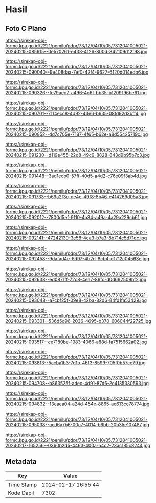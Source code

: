 # Hasil

## Foto C Plano

https://sirekap-obj-formc.kpu.go.id/2221/pemilu/pdpr/73/12/04/10/05/7312041005021-20240215-085615--0e570261-e433-4126-800d-842109d12f98.jpg

https://sirekap-obj-formc.kpu.go.id/2221/pemilu/pdpr/73/12/04/10/05/7312041005021-20240215-090040--9e408daa-7ef0-42f4-9627-6120d014edb6.jpg

https://sirekap-obj-formc.kpu.go.id/2221/pemilu/pdpr/73/12/04/10/05/7312041005021-20240215-090326--fe79aec7-a496-4c6f-bb35-b1209196be61.jpg

https://sirekap-obj-formc.kpu.go.id/2221/pemilu/pdpr/73/12/04/10/05/7312041005021-20240215-090701--7114ecc8-4d92-43e6-b635-08fd92d3bff4.jpg

https://sirekap-obj-formc.kpu.go.id/2221/pemilu/pdpr/73/12/04/10/05/7312041005021-20240215-090852--dd7c705e-7187-4f65-b62e-a8d55425719c.jpg

https://sirekap-obj-formc.kpu.go.id/2221/pemilu/pdpr/73/12/04/10/05/7312041005021-20240215-091230--d119e455-22d8-49c9-8828-843d9b95b7c3.jpg

https://sirekap-obj-formc.kpu.go.id/2221/pemilu/pdpr/73/12/04/10/05/7312041005021-20240215-091448--3ad1ecb0-57ff-40d5-a4d2-c76e09f3ab4d.jpg

https://sirekap-obj-formc.kpu.go.id/2221/pemilu/pdpr/73/12/04/10/05/7312041005021-20240215-091733--b69a2f3c-de4e-49f8-8b46-e414269d05a3.jpg

https://sirekap-obj-formc.kpu.go.id/2221/pemilu/pdpr/73/12/04/10/05/7312041005021-20240215-092012--7800d5ef-9f10-4a34-a49a-4a29a229cb61.jpg

https://sirekap-obj-formc.kpu.go.id/2221/pemilu/pdpr/73/12/04/10/05/7312041005021-20240215-092141--47242139-3e58-4ca3-b7a3-8b714c5d71dc.jpg

https://sirekap-obj-formc.kpu.go.id/2221/pemilu/pdpr/73/12/04/10/05/7312041005021-20240215-092458--9dafad4e-6d97-4b2d-8cb4-d1712c04563e.jpg

https://sirekap-obj-formc.kpu.go.id/2221/pemilu/pdpr/73/12/04/10/05/7312041005021-20240215-092638--ed0871ff-72c8-4ea7-89fc-d0d692509bf2.jpg

https://sirekap-obj-formc.kpu.go.id/2221/pemilu/pdpr/73/12/04/10/05/7312041005021-20240215-093048--a7cbf25f-09e8-42ba-82d6-84fd1fa53429.jpg

https://sirekap-obj-formc.kpu.go.id/2221/pemilu/pdpr/73/12/04/10/05/7312041005021-20240215-093301--536d5d96-2036-4695-b370-606044f22725.jpg

https://sirekap-obj-formc.kpu.go.id/2221/pemilu/pdpr/73/12/04/10/05/7312041005021-20240215-093517--ce7180be-1983-4066-a88d-fa7515662a02.jpg

https://sirekap-obj-formc.kpu.go.id/2221/pemilu/pdpr/73/12/04/10/05/7312041005021-20240215-093813--5acba1b3-7d1b-46f3-8599-705f0b57ce79.jpg

https://sirekap-obj-formc.kpu.go.id/2221/pemilu/pdpr/73/12/04/10/05/7312041005021-20240215-094708--b863525f-adec-4d91-87d6-2c4135330593.jpg

https://sirekap-obj-formc.kpu.go.id/2221/pemilu/pdpr/73/12/04/10/05/7312041005021-20240215-094832--13eaea04-a24d-454e-8865-ae613ce78774.jpg

https://sirekap-obj-formc.kpu.go.id/2221/pemilu/pdpr/73/12/04/10/05/7312041005021-20240215-095038--acd6a7b6-00c7-4014-b6bb-20b35e107487.jpg

https://sirekap-obj-formc.kpu.go.id/2221/pemilu/pdpr/73/12/04/10/05/7312041005021-20240217-165256--0360b2d5-4463-400a-a4c2-23ac185c8244.jpg


## Metadata

| Key        | Value               |
| ---------- | ------------------- |
| Time Stamp | 2024-02-17 16:55:44 |
| Kode Dapil | 7302                |



